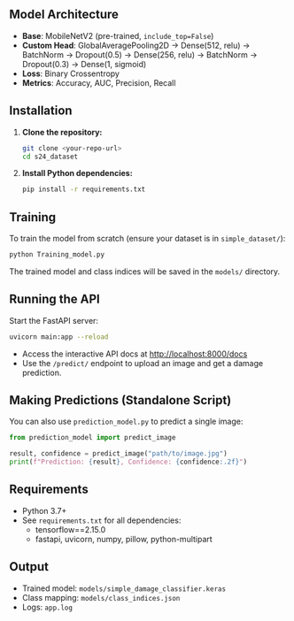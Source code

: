 
## Model Architecture

- **Base**: MobileNetV2 (pre-trained, `include_top=False`)
- **Custom Head**: GlobalAveragePooling2D → Dense(512, relu) → BatchNorm → Dropout(0.5) → Dense(256, relu) → BatchNorm → Dropout(0.3) → Dense(1, sigmoid)
- **Loss**: Binary Crossentropy
- **Metrics**: Accuracy, AUC, Precision, Recall

## Installation

1. **Clone the repository:**
   ```bash
   git clone <your-repo-url>
   cd s24_dataset
   ```

2. **Install Python dependencies:**
   ```bash
   pip install -r requirements.txt
   ```

## Training

To train the model from scratch (ensure your dataset is in `simple_dataset/`):

```bash
python Training_model.py
```

The trained model and class indices will be saved in the `models/` directory.

## Running the API

Start the FastAPI server:

```bash
uvicorn main:app --reload
```

- Access the interactive API docs at [http://localhost:8000/docs](http://localhost:8000/docs)
- Use the `/predict/` endpoint to upload an image and get a damage prediction.

## Making Predictions (Standalone Script)

You can also use `prediction_model.py` to predict a single image:

```python
from prediction_model import predict_image

result, confidence = predict_image("path/to/image.jpg")
print(f"Prediction: {result}, Confidence: {confidence:.2f}")
```

## Requirements

- Python 3.7+
- See `requirements.txt` for all dependencies:
  - tensorflow==2.15.0
  - fastapi, uvicorn, numpy, pillow, python-multipart

## Output

- Trained model: `models/simple_damage_classifier.keras`
- Class mapping: `models/class_indices.json`
- Logs: `app.log`
